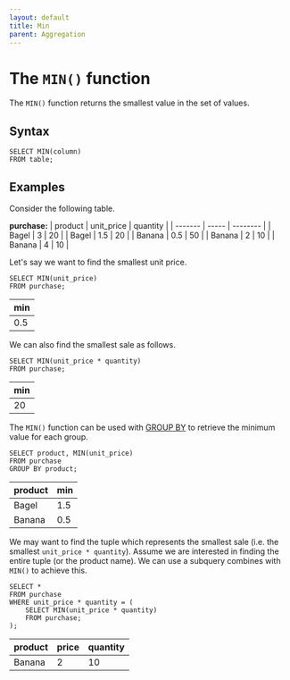 ```yaml
---
layout: default
title: Min
parent: Aggregation
---
```


# The `MIN()` function
The `MIN()` function returns the smallest value in the set of values.

## Syntax
```
SELECT MIN(column)
FROM table;
```

## Examples
Consider the following table.

**purchase:**
| product | unit_price | quantity |
| ------- | ----- | -------- |
| Bagel | 3 | 20 |
| Bagel | 1.5 | 20 |
| Banana | 0.5 | 50 |
| Banana | 2 | 10 |
| Banana | 4 | 10 | 

Let's say we want to find the smallest unit price.
```
SELECT MIN(unit_price)
FROM purchase;
```
| min |
| --- |
| 0.5 |

We can also find the smallest sale as follows.
```
SELECT MIN(unit_price * quantity)
FROM purchase;
```
| min |
| --- |
| 20 |

The `MIN()` function can be used with [GROUP BY](group-by.html) to retrieve the minimum value for each group.
```
SELECT product, MIN(unit_price)
FROM purchase
GROUP BY product;
```
| product | min |
| ------- | --- |
| Bagel | 1.5 |
| Banana | 0.5 |

We may want to find the tuple which represents the smallest sale (i.e. the smallest `unit_price * quantity`). Assume we are interested in finding the entire tuple (or the product name). We can use a subquery combines with `MIN()` to achieve this.
```
SELECT *
FROM purchase
WHERE unit_price * quantity = (
    SELECT MIN(unit_price * quantity)
    FROM purchase;
);
```
| product | price | quantity |
| ------- | ----- | -------- |
| Banana | 2 | 10 |